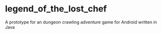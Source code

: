 # legend_of_the_lost_chef
A prototype for an dungeon crawling adventure game for Android written in Java
